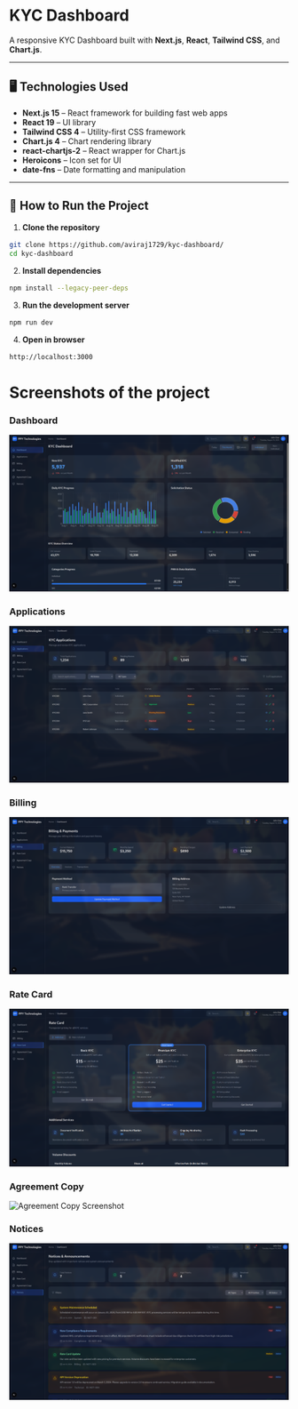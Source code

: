 # KYC Dashboard

A responsive KYC Dashboard built with **Next.js**, **React**, **Tailwind CSS**, and **Chart.js**.

---

## 🖥 Technologies Used

- **Next.js 15** – React framework for building fast web apps
- **React 19** – UI library
- **Tailwind CSS 4** – Utility-first CSS framework
- **Chart.js 4** – Chart rendering library
- **react-chartjs-2** – React wrapper for Chart.js
- **Heroicons** – Icon set for UI
- **date-fns** – Date formatting and manipulation

---

## 🚀 How to Run the Project

1. **Clone the repository**

```bash
git clone https://github.com/aviraj1729/kyc-dashboard/
cd kyc-dashboard

```

2. **Install dependencies**

```bash
npm install --legacy-peer-deps

```

3. **Run the development server**

```bash
npm run dev

```

4. **Open in browser**

```bash
http://localhost:3000

```

# Screenshots of the project

### Dashboard

![Dashboard Screenshot](./assets/Dashboard.png)

### Applications

![Applications Screenshot](./assets/Applications.png)

### Billing

![Billing Screenshot](./assets/Billing.png)

### Rate Card

![Rate Card Screenshot](./assets/RateCard.png)

### Agreement Copy

![Agreement Copy Screenshot](./assetsAgreementCopy.png)

### Notices

![Notices Screenshot](./assets/Notices.png)
